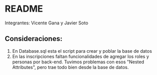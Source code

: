 # README

Integrantes: Vicente Gana y Javier Soto


## Consideraciones:

1. En Database.sql esta el script para crear y poblar la base de datos
2. En las inscripciones faltan funcionalidades de agregar los roles y personas por back-end. Tuvimos problemas con esos "Nested Attributes", pero trae todo bien desde la base de datos.
